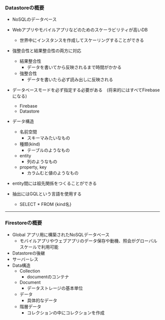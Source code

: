 ### Datastoreの概要
- NoSQLのデータベース
- Webアプリやモバイルアプリなどのためのスケーラビリティが高いDB
  - 世界中にインスタンスを作成してスケーリングすることができる
- 強整合性と結果整合性の両方に対応
  - 結果整合性
    - データを書いてから反映されるまで時間がかかる
  - 強整合性
    - データを書いたら必ず読み出しに反映される
- データベースモードを必ず指定する必要がある　(将来的にはすべてFirebaseになる)
  - Firebase
  - Datastore
- データ構造
  - 名前空間
    - スキーマみたいなもの
  - 種類(kind)
    - テーブルのようなもの
  - entity
    - 列のようなもの
  - property, key
    - カラムむと値のようなもの
- entity間には祖先関係をつくることができる

- 抽出にはGQLという言語を使用する
  - SELECT * FROM {kind名}


---
### Firestoreの概要
- Global アプリ用に構築されたNoSQLデータベース
  - モバイルアプリやウェブアプリのデータ保存や動機、照会がグローバルスケールで利用可能
- Datastoreの後継
- サーバーレス
- Data構造
  - Collection
    - documentのコンテナ
  - Document
    - データストレージの基本単位
  - データ
    - 具体的なデータ
  - 階層データ
    - コレクションの中にコレクションを作成
